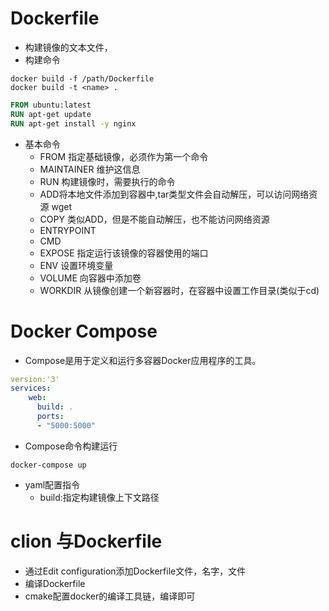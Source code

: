 # Dockerfile
- 构建镜像的文本文件，
- 构建命令
```shell
docker build -f /path/Dockerfile
docker build -t <name> .
```

```Dockerfile
FROM ubuntu:latest
RUN apt-get update
RUN apt-get install -y nginx
```

- 基本命令
	- FROM 指定基础镜像，必须作为第一个命令
	- MAINTAINER 维护这信息
	- RUN 构建镜像时，需要执行的命令
	- ADD将本地文件添加到容器中,tar类型文件会自动解压，可以访问网络资源 wget
	- COPY 类似ADD，但是不能自动解压，也不能访问网络资源
	- ENTRYPOINT
	- CMD
	- EXPOSE 指定运行该镜像的容器使用的端口
	- ENV 设置环境变量
	- VOLUME 向容器中添加卷
	- WORKDIR 从镜像创建一个新容器时，在容器中设置工作目录(类似于cd)
# Docker Compose
- Compose是用于定义和运行多容器Docker应用程序的工具。
```yaml
version:'3'
services:
	web:
	  build: .
	  ports:
	  - "5000:5000"
```
- Compose命令构建运行
```shell
docker-compose up
```
- yaml配置指令
	- build:指定构建镜像上下文路径


# clion 与Dockerfile
- 通过Edit configuration添加Dockerfile文件，名字，文件
- 编译Dockerfile
- cmake配置docker的编译工具链，编译即可
```shell

```
